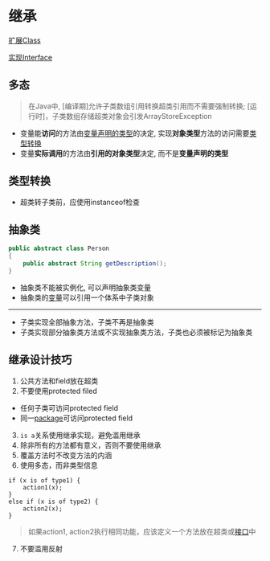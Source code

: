 # 继承

[扩展Class](java-extend-class.md)

[实现Interface](java-implement-interface.md)

## 多态

> 在Java中, [编译期]允许子类数组引用转换超类引用而不需要强制转换; [运行时]，子类数组存储超类对象会引发ArrayStoreException

- 变量能**访问**的方法由[变量声明的类型](java-variable.md)的决定, 实现**对象类型**方法的访问需要[类型转换](java-type-convert.md)
- 变量**实际调用**的方法由**引用的对象类型**决定, 而不是**变量声明的类型**

## 类型转换

- 超类转子类前，应使用instanceof检查

## 抽象类

```java
public abstract class Person
{
    public abstract String getDescription();
}
```

- 抽象类不能被实例化, 可以声明抽象类变量
- 抽象类的[变量]()可以引用一个体系中子类对象

***

- 子类实现全部抽象方法，子类不再是抽象类
- 子类实现部分抽象类方法或不实现抽象类方法，子类也必须被标记为抽象类

## 继承设计技巧

1. 公共方法和field放在超类
2. 不要使用protected filed
  - 任何子类可访问protected field
  - 同一[package](java-package.md)可访问protected field
3. `is a`关系使用继承实现，避免滥用继承
4. 除非所有的方法都有意义，否则不要使用继承
5. 覆盖方法时不改变方法的内涵
6. 使用多态，而非类型信息

```
if (x is of type1) {
    action1(x);
}
else if (x is of type2) {
    action2(x);
}
```

> 如果action1, action2执行相同功能，应该定义一个方法放在超类或[接口](java-interface.md)中

7. 不要滥用反射